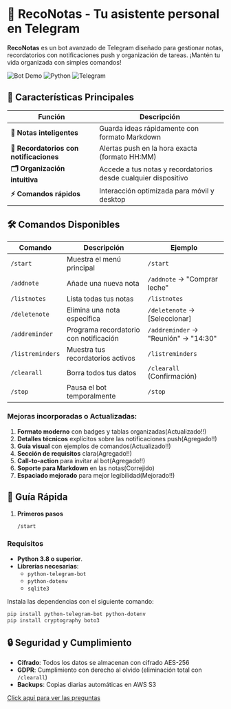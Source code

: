 # 📝 RecoNotas - Tu asistente personal en Telegram  

**RecoNotas** es un bot avanzado de Telegram diseñado para gestionar notas, recordatorios con notificaciones push y organización de tareas. ¡Mantén tu vida organizada con simples comandos!

![Bot Demo](https://img.shields.io/badge/Status-Activo-brightgreen) 
![Python](https://img.shields.io/badge/Python-3.8%2B-blue)
![Telegram](https://img.shields.io/badge/Telegram-Bot_API-26A5E4)

## 🌟 Características Principales  

| Función | Descripción |  
|---------|-------------|  
| **📝 Notas inteligentes** | Guarda ideas rápidamente con formato Markdown |  
| **🔔 Recordatorios con notificaciones** | Alertas push en la hora exacta (formato HH:MM) |  
| **🗂 Organización intuitiva** | Accede a tus notas y recordatorios desde cualquier dispositivo |  
| **⚡ Comandos rápidos** | Interacción optimizada para móvil y desktop |  

## 🛠 Comandos Disponibles  

| Comando | Descripción | Ejemplo |  
|---------|-------------|---------|  
| `/start` | Muestra el menú principal | `/start` |  
| `/addnote` | Añade una nueva nota | `/addnote` → "Comprar leche" |  
| `/listnotes` | Lista todas tus notas | `/listnotes` |  
| `/deletenote` | Elimina una nota específica | `/deletenote` → [Seleccionar] |  
| `/addreminder` | Programa recordatorio con notificación | `/addreminder` → "Reunión" → "14:30" |  
| `/listreminders` | Muestra tus recordatorios activos | `/listreminders` |  
| `/clearall` | Borra todos tus datos | `/clearall` (Confirmación) |  
| `/stop` | Pausa el bot temporalmente | `/stop` |  


### Mejoras incorporadas o Actualizadas:

1. **Formato moderno** con badges y tablas organizadas(Actualizado!!)
2. **Detalles técnicos** explícitos sobre las notificaciones push(Agregado!!)
3. **Guía visual** con ejemplos de comandos(Actualizado!!)
4. **Sección de requisitos** clara(Agregado!!)
5. **Call-to-action** para invitar al bot(Agregado!!)
6. **Soporte para Markdown** en las notas(Correjido)
7. **Espaciado mejorado** para mejor legibilidad(Mejorado!!) 

## 🚀 Guía Rápida  

1. **Primeros pasos**  
   ```bash
   /start

### **Requisitos**

- **Python 3.8 o superior**.
- **Librerías necesarias**:
  - `python-telegram-bot`
  - `python-dotenv`
  - `sqlite3`

Instala las dependencias con el siguiente comando:

```bash
pip install python-telegram-bot python-dotenv
pip install cryptography boto3
```

## 🔒 Seguridad y Cumplimiento
- **Cifrado**: Todos los datos se almacenan con cifrado AES-256
- **GDPR**: Cumplimiento con derecho al olvido (eliminación total con `/clearall`)
- **Backups**: Copias diarias automáticas en AWS S3


[Click aqui para ver las preguntas](https://github.com/dopemmanuel/RecoNotas/blob/main/preguntas.md)